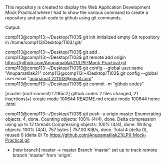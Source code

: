 This repository is created to display the Web Application Development Mock Practical where I had to show the various command to create a repository and push code to github using git commands.

Output:

comp113@comp113:~/Desktop/TI03$ git init
Initialized empty Git repository in /home/comp113/Desktop/TI03/.git/

comp113@comp113:~/Desktop/TI03$ git add .
comp113@comp113:~/Desktop/TI03$ git remote add origin https://github.com/Anupamatilak21/LPII-Mock-Practical.git
comp113@comp113:~/Desktop/TI03$ git config --global user.name "Anupamatilak21"
comp113@comp113:~/Desktop/TI03$ git config --global user.email "anupamat.221103@gmail.com"
comp113@comp113:~/Desktop/TI03$ git commit -m "github codes"

[master (root-commit) f7f85c2] github codes
 2 files changed, 21 insertions(+)
 create mode 100644 README.md
 create mode 100644 home .html

comp113@comp113:~/Desktop/TI03$ git push -u origin master
Enumerating objects: 4, done.
Counting objects: 100% (4/4), done.
Delta compression using up to 12 threads
Compressing objects: 100% (4/4), done.
Writing objects: 100% (4/4), 757 bytes | 757.00 KiB/s, done.
Total 4 (delta 0), reused 0 (delta 0)
To https://github.com/Anupamatilak21/LPII-Mock-Practical.git
 * [new branch]      master -> master
Branch 'master' set up to track remote branch 'master' from 'origin'.
